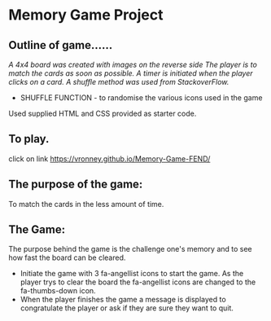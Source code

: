 # Memory Game Project

## Outline of game......
*A 4x4 board was created with images on the reverse side*
*The player is to match the cards as soon as possible.*
*A timer is initiated when the player clicks on a card.*
*A shuffle method was used from StackoverFlow.*
*   SHUFFLE FUNCTION - to randomise the various icons used in the game

Used supplied HTML and CSS provided as starter code.  

## To play.

click on link https://vronney.github.io/Memory-Game-FEND/

## The purpose of the game:

To match the cards in the less amount of time.  

## The Game:

The purpose behind the game is the challenge one's memory and to see how fast the board can be cleared.  

* Initiate the game with 3 fa-angellist icons to start the game.  As the player trys to clear the board the fa-angellist icons 
are changed to the fa-thumbs-down icon.  
* When the player finishes the game a message is displayed to congratulate the player or ask if they are sure they want to quit.  

